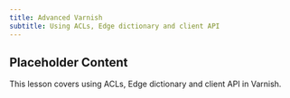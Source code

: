 ```yaml
---
title: Advanced Varnish
subtitle: Using ACLs, Edge dictionary and client API
---
```


## Placeholder Content

This lesson covers using ACLs, Edge dictionary and client API in Varnish. 
